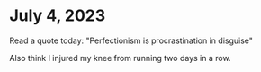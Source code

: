 # July 4, 2023

Read a quote today: "Perfectionism is procrastination in disguise"

Also think I injured my knee from running two days in a row. 
